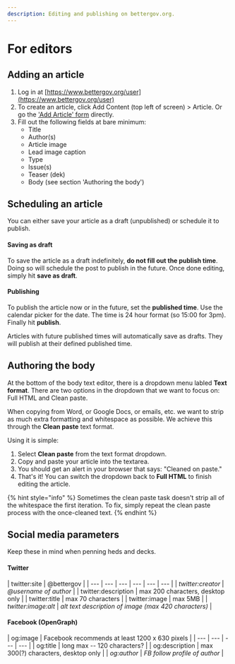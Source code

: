 ```yaml
---
description: Editing and publishing on bettergov.org.
---
```


# For editors

## Adding an article

1. Log in at [https://www.bettergov.org/user](https://www.bettergov.org/user)
2. To create an article, click Add Content \(top left of screen\) &gt; Article. Or go the ['Add Article' form](https://www.bettergov.org/node/add/article) directly.
3. Fill out the following fields at bare minimum:
   * Title
   * Author\(s\)
   * Article image
   * Lead image caption
   * Type
   * Issue\(s\)
   * Teaser \(dek\)
   * Body \(see section 'Authoring the body'\)

## Scheduling an article

You can either save your article as a draft \(unpublished\) or schedule it to publish.

#### Saving as draft

To save the article as a draft indefinitely, **do not fill out the publish time**. Doing so will schedule the post to publish in the future. Once done editing, simply hit **save as draft**.

#### Publishing

To publish the article now or in the future, set the **published time**. Use the calendar picker for the date. The time is 24 hour format \(so 15:00 for 3pm\). Finally hit **publish**.

Articles with future published times will automatically save as drafts. They will publish at their defined published time.

## Authoring the body

At the bottom of the body text editor, there is a dropdown menu labled **Text format**. There are two options in the dropdown that we want to focus on: Full HTML and Clean paste.

When copying from Word, or Google Docs, or emails, etc. we want to strip as much extra formatting and whitespace as possible. We achieve this through the **Clean paste** text format.

Using it is simple:

1. Select **Clean paste** from the text format dropdown.
2. Copy and paste your article into the textarea.
3. You should get an alert in your browser that says: "Cleaned on paste."
4. That's it! You can switch the dropdown back to **Full HTML** to finish editing the article.

{% hint style="info" %}
Sometimes the clean paste task doesn't strip all of the whitespace the first iteration. To fix, simply repeat the clean paste process with the once-cleaned text.
{% endhint %}

## Social media parameters

Keep these in mind when penning heds and decks.

#### Twitter

| twitter:site | @bettergov |
| --- | --- | --- | --- | --- | --- |
| _twitter:creator_ | _@username of author_ |
| twitter:description | max 200 characters, desktop only |
| twitter:title | max 70 characters |
| twitter:image | max 5MB |
| _twitter:image:alt_ | _alt text description of image \(max 420 characters\)_ |

#### Facebook \(OpenGraph\)

| og:image | Facebook recommends at least 1200 x 630 pixels |
| --- | --- | --- | --- |
| og:title | long max -- 120 characters? |
| og:description | max 300\(?\) characters, desktop only |
| _og:author_ | _FB follow profile of author_ |

